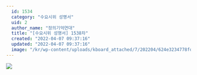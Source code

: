 ```yaml
---
  id: 1534
  category: "수요시위 성명서"
  uid: 2
  author_name: "정의기억연대"
  title: "[수요시위 성명서] 1538차"
  created: "2022-04-07 09:37:16"
  updated: "2022-04-07 09:37:16"
  image: "/kr/wp-content/uploads/kboard_attached/7/202204/624e3234778fd6487575.jpg"
---
```

![](/kr/wp-content/uploads/kboard_attached/7/202204/624e3234778fd6487575.jpg)